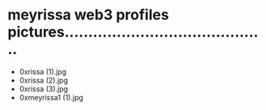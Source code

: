 # meyrissa web3 profiles pictures...........................................
- 0xrissa (1).jpg
- 0xrissa (2).jpg
- 0xrissa (3).jpg
- 0xmeyrissa1 (1).jpg

